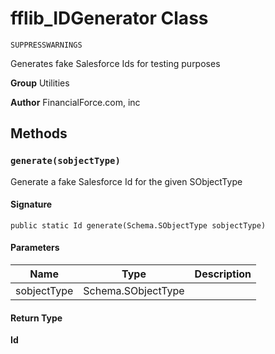 # fflib_IDGenerator Class

`SUPPRESSWARNINGS`

Generates fake Salesforce Ids for testing purposes

**Group** Utilities

**Author** FinancialForce.com, inc

## Methods
### `generate(sobjectType)`

Generate a fake Salesforce Id for the given SObjectType

#### Signature
```apex
public static Id generate(Schema.SObjectType sobjectType)
```

#### Parameters
| Name | Type | Description |
|------|------|-------------|
| sobjectType | Schema.SObjectType |  |

#### Return Type
**Id**